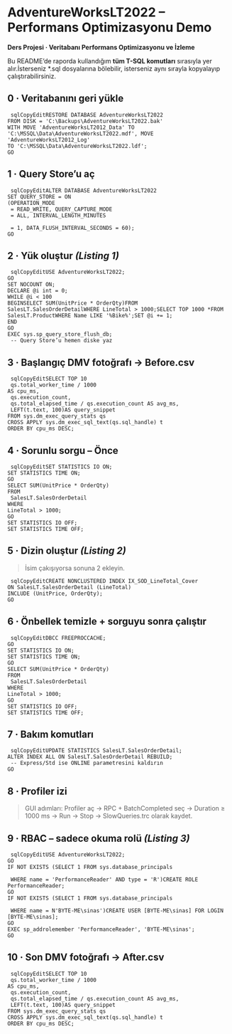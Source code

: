 AdventureWorksLT2022 – Performans Optimizasyonu Demo
====================================================

**Ders Projesi · Veritabanı Performans Optimizasyonu ve İzleme**

Bu README’de raporda kullandığım **tüm T-SQL komutları** sırasıyla yer alır.İsterseniz \*.sql dosyalarına bölebilir, isterseniz aynı sırayla kopyalayıp çalıştırabilirsiniz.

0 · Veritabanını geri yükle
---------------------------

```
 sqlCopyEditRESTORE DATABASE AdventureWorksLT2022
FROM DISK = 'C:\Backups\AdventureWorksLT2022.bak'
WITH MOVE 'AdventureWorksLT2012_Data' TO 'C:\MSSQL\Data\AdventureWorksLT2022.mdf', MOVE 'AdventureWorksLT2012_Log'
TO 'C:\MSSQL\Data\AdventureWorksLT2022.ldf';
GO
 ```

1 · Query Store’u aç
--------------------

```
 sqlCopyEditALTER DATABASE AdventureWorksLT2022
SET QUERY_STORE = ON
(OPERATION_MODE
 = READ_WRITE, QUERY_CAPTURE_MODE
 = ALL, INTERVAL_LENGTH_MINUTES

 = 1, DATA_FLUSH_INTERVAL_SECONDS = 60);
GO
 ```

2 · Yük oluştur _(Listing 1)_
-----------------------------

```
 sqlCopyEditUSE AdventureWorksLT2022;
GO
SET NOCOUNT ON;
DECLARE @i int = 0;
WHILE @i < 100
BEGINSELECT SUM(UnitPrice * OrderQty)FROM SalesLT.SalesOrderDetailWHERE LineTotal > 1000;SELECT TOP 1000 *FROM SalesLT.ProductWHERE Name LIKE '%Bike%';SET @i += 1;
END
GO
EXEC sys.sp_query_store_flush_db;
 -- Query Store’u hemen diske yaz
 ```

3 · Başlangıç DMV fotoğrafı → **Before.csv**
--------------------------------------------

```
 sqlCopyEditSELECT TOP 10
 qs.total_worker_time / 1000
AS cpu_ms,
 qs.execution_count,
 qs.total_elapsed_time / qs.execution_count AS avg_ms,
 LEFT(t.text, 100)AS query_snippet
FROM sys.dm_exec_query_stats qs
CROSS APPLY sys.dm_exec_sql_text(qs.sql_handle) t
ORDER BY cpu_ms DESC;
 ```

4 · Sorunlu sorgu – **Önce**
----------------------------

```
 sqlCopyEditSET STATISTICS IO ON;
SET STATISTICS TIME ON;
GO
SELECT SUM(UnitPrice * OrderQty)
FROM
 SalesLT.SalesOrderDetail
WHERE
LineTotal > 1000;
GO
SET STATISTICS IO OFF;
SET STATISTICS TIME OFF;
 ```

5 · Dizin oluştur _(Listing 2)_
-------------------------------

> İsim çakışıyorsa sonuna 2 ekleyin.

```
 sqlCopyEditCREATE NONCLUSTERED INDEX IX_SOD_LineTotal_Cover
ON SalesLT.SalesOrderDetail (LineTotal)
INCLUDE (UnitPrice, OrderQty);
GO
 ```

6 · Önbellek temizle + sorguyu **sonra** çalıştır
-------------------------------------------------

```
 sqlCopyEditDBCC FREEPROCCACHE;
GO
SET STATISTICS IO ON;
SET STATISTICS TIME ON;
GO
SELECT SUM(UnitPrice * OrderQty)
FROM
 SalesLT.SalesOrderDetail
WHERE
LineTotal > 1000;
GO
SET STATISTICS IO OFF;
SET STATISTICS TIME OFF;
 ```

7 · Bakım komutları
-------------------

```
 sqlCopyEditUPDATE STATISTICS SalesLT.SalesOrderDetail;
ALTER INDEX ALL ON SalesLT.SalesOrderDetail REBUILD;
 -- Express/Std ise ONLINE parametresini kaldırın
GO
 ```

8 · Profiler izi
----------------

> GUI adımları: Profiler aç → RPC + BatchCompleted seç → Duration ≥ 1000 ms → Run → Stop → SlowQueries.trc olarak kaydet.

9 · RBAC – sadece okuma rolü _(Listing 3)_
------------------------------------------

```
 sqlCopyEditUSE AdventureWorksLT2022;
GO
IF NOT EXISTS (SELECT 1 FROM sys.database_principals

 WHERE name = 'PerformanceReader' AND type = 'R')CREATE ROLE PerformanceReader;
GO
IF NOT EXISTS (SELECT 1 FROM sys.database_principals

 WHERE name = N'BYTE-ME\sinas')CREATE USER [BYTE-ME\sinas] FOR LOGIN [BYTE-ME\sinas];
GO
EXEC sp_addrolemember 'PerformanceReader', 'BYTE-ME\sinas';
GO
 ```

10 · Son DMV fotoğrafı → **After.csv**
--------------------------------------

```
 sqlCopyEditSELECT TOP 10
 qs.total_worker_time / 1000
AS cpu_ms,
 qs.execution_count,
 qs.total_elapsed_time / qs.execution_count AS avg_ms,
 LEFT(t.text, 100)AS query_snippet
FROM sys.dm_exec_query_stats qs
CROSS APPLY sys.dm_exec_sql_text(qs.sql_handle) t
ORDER BY cpu_ms DESC;
 ```